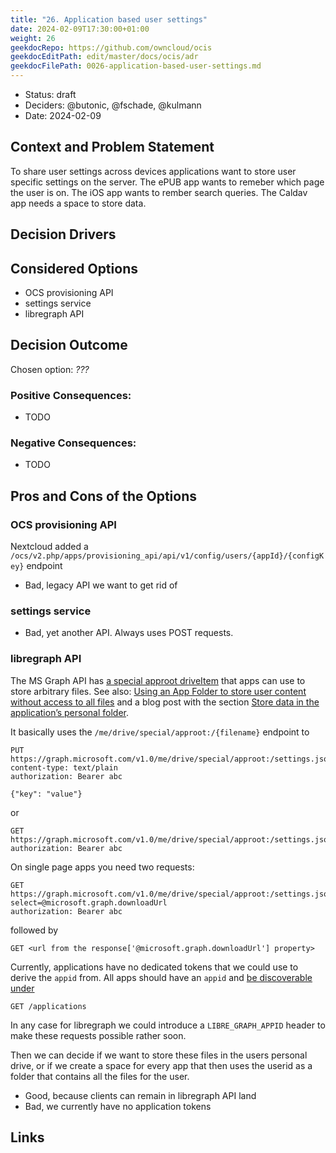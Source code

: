 ```yaml
---
title: "26. Application based user settings"
date: 2024-02-09T17:30:00+01:00
weight: 26
geekdocRepo: https://github.com/owncloud/ocis
geekdocEditPath: edit/master/docs/ocis/adr
geekdocFilePath: 0026-application-based-user-settings.md
---
```


* Status: draft
* Deciders: @butonic, @fschade, @kulmann
* Date: 2024-02-09

## Context and Problem Statement

To share user settings across devices applications want to store user specific settings on the server. The ePUB app wants to remeber which page the user is on. The iOS app wants to rember search queries. The Caldav app needs a space to store data.

## Decision Drivers <!-- optional -->

## Considered Options

* OCS provisioning API
* settings service
* libregraph API

## Decision Outcome

Chosen option: *???*

### Positive Consequences:

* TODO

### Negative Consequences:

* TODO

## Pros and Cons of the Options <!-- optional -->

### OCS provisioning API

Nextcloud added a `/ocs/v2.php/apps/provisioning_api/api/v1/config/users/{appId}/{configKey}` endpoint

* Bad, legacy API we want to get rid of

### settings service

- Bad, yet another API. Always uses POST requests.

### libregraph API

The MS Graph API has [a special approot driveItem](https://learn.microsoft.com/en-us/graph/api/drive-get-specialfolder?view=graph-rest-1.0&tabs=http) that apps can use to store arbitrary files. See also: 
[Using an App Folder to store user content without access to all files](https://learn.microsoft.com/en-us/onedrive/developer/rest-api/concepts/special-folders-appfolder?view=odsp-graph-online) and a blog post with the section [Store data in the application’s personal folder](https://blog.mastykarz.nl/easiest-store-user-settings-microsoft-365-app/#store-data-in-the-applications-personal-folder).

It basically uses the `/me/drive/special/approot:/{filename}` endpoint to
```http
PUT https://graph.microsoft.com/v1.0/me/drive/special/approot:/settings.json:/content
content-type: text/plain
authorization: Bearer abc

{"key": "value"}
```
or
```http
GET https://graph.microsoft.com/v1.0/me/drive/special/approot:/settings.json:/content
authorization: Bearer abc
```

On single page apps you need two requests:
```http
GET https://graph.microsoft.com/v1.0/me/drive/special/approot:/settings.json?select=@microsoft.graph.downloadUrl
authorization: Bearer abc
```
followed by
```http
GET <url from the response['@microsoft.graph.downloadUrl'] property>
```

Currently, applications have no dedicated tokens that we could use to derive the `appid` from. All apps should have an `appid` and [be discoverable under](https://learn.microsoft.com/en-us/graph/api/application-list?view=graph-rest-1.0&tabs=http)
```http
GET /applications
```

In any case for libregraph we could introduce a `LIBRE_GRAPH_APPID` header to make these requests possible rather soon.

Then we can decide if we want to store these files in the users personal drive, or if we create a space for every app that then uses the userid as a folder that contains all the files for the user.

- Good, because clients can remain in libregraph API land
- Bad, we currently have no application tokens



## Links <!-- optional -->
